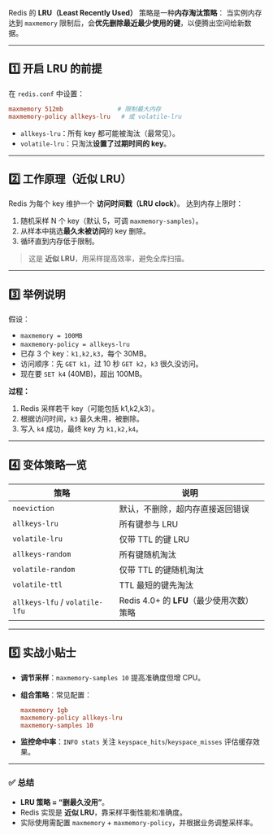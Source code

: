 Redis 的 **LRU（Least Recently Used）** 策略是一种**内存淘汰策略**：
当实例内存达到 `maxmemory` 限制后，会**优先删除最近最少使用的键**，以便腾出空间给新数据。

---

## 1️⃣ 开启 LRU 的前提

在 `redis.conf` 中设置：

```conf
maxmemory 512mb               # 限制最大内存
maxmemory-policy allkeys-lru   # 或 volatile-lru
```

* `allkeys-lru`：所有 key 都可能被淘汰（最常见）。
* `volatile-lru`：只淘汰**设置了过期时间的 key**。

---

## 2️⃣ 工作原理（近似 LRU）

Redis 为每个 key 维护一个 **访问时间戳（LRU clock）**。
达到内存上限时：

1. 随机采样 N 个 key（默认 5，可调 `maxmemory-samples`）。
2. 从样本中挑选**最久未被访问**的 key 删除。
3. 循环直到内存低于限制。

> 这是 **近似 LRU**，用采样提高效率，避免全库扫描。

---

## 3️⃣ 举例说明

假设：

* `maxmemory = 100MB`
* `maxmemory-policy = allkeys-lru`
* 已存 3 个 key：`k1,k2,k3`，每个 30MB。
* 访问顺序：先 `GET k1`，过 10 秒 `GET k2`，`k3` 很久没访问。
* 现在要 `SET k4` (40MB)，超出 100MB。

**过程：**

1. Redis 采样若干 key（可能包括 k1,k2,k3）。
2. 根据访问时间，`k3` 最久未用，被删除。
3. 写入 `k4` 成功，最终 key 为 `k1,k2,k4`。

---

## 4️⃣ 变体策略一览

| 策略                             | 说明                             |
| ------------------------------ | ------------------------------ |
| `noeviction`                   | 默认，不删除，超内存直接返回错误               |
| `allkeys-lru`                  | 所有键参与 LRU                      |
| `volatile-lru`                 | 仅带 TTL 的键 LRU                  |
| `allkeys-random`               | 所有键随机淘汰                        |
| `volatile-random`              | 仅带 TTL 的键随机淘汰                  |
| `volatile-ttl`                 | TTL 最短的键先淘汰                    |
| `allkeys-lfu` / `volatile-lfu` | Redis 4.0+ 的 **LFU**（最少使用次数）策略 |

---

## 5️⃣ 实战小贴士

* **调节采样**：`maxmemory-samples 10` 提高准确度但增 CPU。
* **组合策略**：常见配置：

  ```conf
  maxmemory 1gb
  maxmemory-policy allkeys-lru
  maxmemory-samples 10
  ```
* **监控命中率**：`INFO stats` 关注 `keyspace_hits`/`keyspace_misses` 评估缓存效果。

---

### ✅ 总结

* **LRU 策略 = “删最久没用”**。
* Redis 实现是 **近似 LRU**，靠采样平衡性能和准确度。
* 实际使用需配置 `maxmemory` + `maxmemory-policy`，并根据业务调整采样率。
